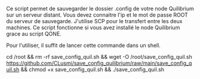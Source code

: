 Ce script permet de sauvegarder le dossier .config de votre node Quilibrium sur un serveur distant.
Vous devez connaitre l'ip et le mot de passe ROOT du serveur de sauvegarde.
J'utilise SCP pour le transfert entre les deux machines.
Ce script fonctionne si vous avez installé le node Quilibrium grace au script QONE.

Pour l'utiliser, il suffit de lancer cette commande dans un shell.

cd /root && rm -rf save_config_quil.sh && wget -O /root/save_config_quil.sh https://github.com/CLusmi/save_config_quilibrium/raw/main/save_config_quil.sh && chmod +x save_config_quil.sh && ./save_config_quil.sh
